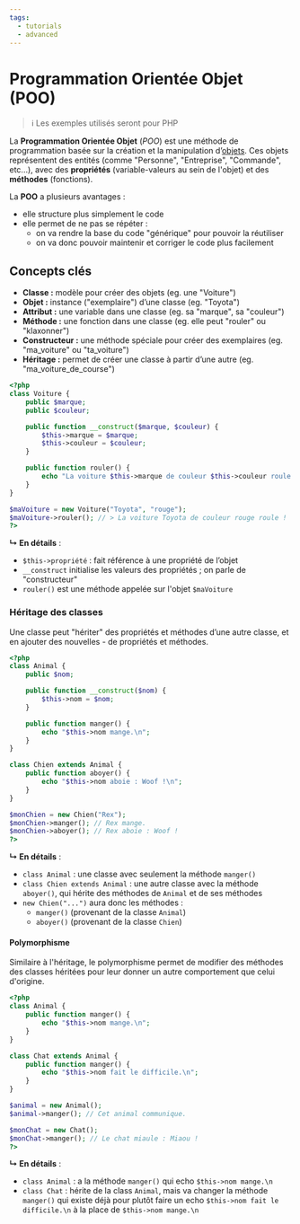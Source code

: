 ```yaml
---
tags:
  - tutorials
  - advanced
---
```


# Programmation Orientée Objet (POO)

> ℹ️ Les exemples utilisés seront pour PHP

La **Programmation Orientée Objet** (_POO_) est une méthode de programmation basée sur la création et la manipulation d’[objets](https://www.php.net/manual/fr/language.oop5.php). Ces objets représentent des entités (comme "Personne", "Entreprise", "Commande", etc...), avec des **propriétés** (variable-valeurs au sein de l'objet) et des **méthodes** (fonctions).

La **POO** a plusieurs avantages :

- elle structure plus simplement le code
- elle permet de ne pas se répéter :
  - on va rendre la base du code "générique" pour pouvoir la réutiliser
  - on va donc pouvoir maintenir et corriger le code plus facilement

## Concepts clés

- **Classe :** modèle pour créer des objets (eg. une "Voiture")
- **Objet :** instance ("exemplaire") d’une classe (eg. "Toyota")
- **Attribut :** une variable dans une classe (eg. sa "marque", sa "couleur")
- **Méthode :** une fonction dans une classe (eg. elle peut "rouler" ou "klaxonner")
- **Constructeur :** une méthode spéciale pour créer des exemplaires (eg. "ma_voiture" ou "ta_voiture")
- **Héritage :** permet de créer une classe à partir d’une autre (eg. "ma_voiture_de_course")

```php
<?php
class Voiture {
    public $marque;
    public $couleur;

    public function __construct($marque, $couleur) {
        $this->marque = $marque;
        $this->couleur = $couleur;
    }

    public function rouler() {
        echo "La voiture $this->marque de couleur $this->couleur roule !\n";
    }
}

$maVoiture = new Voiture("Toyota", "rouge");
$maVoiture->rouler(); // > La voiture Toyota de couleur rouge roule !
?>
```

**↳ En détails** :

- `$this->propriété` : fait référence à une propriété de l’objet
- `__construct` initialise les valeurs des propriétés ; on parle de "constructeur"
- `rouler()` est une méthode appelée sur l'objet `$maVoiture`

### Héritage des classes

Une classe peut "hériter" des propriétés et méthodes d’une autre classe, et en ajouter des nouvelles - de propriétés et méthodes.

```php
<?php
class Animal {
    public $nom;

    public function __construct($nom) {
        $this->nom = $nom;
    }

    public function manger() {
        echo "$this->nom mange.\n";
    }
}

class Chien extends Animal {
    public function aboyer() {
        echo "$this->nom aboie : Woof !\n";
    }
}

$monChien = new Chien("Rex");
$monChien->manger(); // Rex mange.
$monChien->aboyer(); // Rex aboie : Woof !
?>
```

**↳ En détails** :

- `class Animal` : une classe avec seulement la méthode `manger()`
- `class Chien extends Animal` : une autre classe avec la méthode `aboyer()`, qui hérite des méthodes de `Animal` et de ses méthodes
- `new Chien("...")` aura donc les méthodes :
  - `manger()` (provenant de la classe `Animal`)
  - `aboyer()` (provenant de la classe `Chien`)

#### Polymorphisme

Similaire à l'héritage, le polymorphisme permet de modifier des méthodes des classes héritées pour leur donner un autre comportement que celui d'origine.

```php
<?php
class Animal {
    public function manger() {
        echo "$this->nom mange.\n";
    }
}

class Chat extends Animal {
    public function manger() {
        echo "$this->nom fait le difficile.\n";
    }
}

$animal = new Animal();
$animal->manger(); // Cet animal communique.

$monChat = new Chat();
$monChat->manger(); // Le chat miaule : Miaou !
?>
```

**↳ En détails** :

- `class Animal` : a la méthode `manger()` qui echo `$this->nom mange.\n`
- `class Chat` : hérite de la class `Animal`, mais va changer la méthode `manger()` qui existe déjà pour plutôt faire un echo `$this->nom fait le difficile.\n` à la place de `$this->nom mange.\n`

